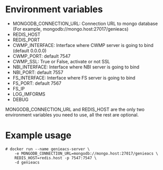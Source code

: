 # Environment variables

* MONGODB_CONNECTION_URL: Connection URL to mongo database (For example, mongodb://mongo.host:27017/genieacs)
* REDIS_HOST
* REDIS_PORT
* CWMP_INTERFACE: Interface where CWMP server is going to bind (default 0.0.0.0)
* CWMP_PORT: default 7547
* CWMP_SSL: True or False, activate or not SSL
* NBI_INTERFACE: Interface where NBI server is going to bind
* NBI_PORT: default 7557
* FS_INTERFACE: Interface where FS server is going to bind
* FS_PORT: default 7567
* FS_IP
* LOG_IMFORMS
* DEBUG

MONGODB_CONNECTION_URL and REDIS_HOST are the only two environment variables you need to use, all the rest are optional.

# Example usage

```
# docker run --name genieacs-server \
    -e MONGODB_CONNECTION_URL=mongodb://mongo.host:27017/genieacs \
    REDIS_HOST=redis.host -p 7547:7547 \
    -d genieacs
```
